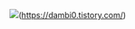 <img src="https://img.shields.io/badge/Tistory-000000?style=for-the-badge&logo=tistory&logoColor=white">(https://dambi0.tistory.com/)


<!--
**akdlcnd0994/akdlcnd0994** is a ✨ _special_ ✨ repository because its `README.md` (this file) appears on your GitHub profile.

Here are some ideas to get you started:

- 🔭 I’m currently working on ...
- 🌱 I’m currently learning ...
- 👯 I’m looking to collaborate on ...
- 🤔 I’m looking for help with ...
- 💬 Ask me about ...
- 📫 How to reach me: ...
- 😄 Pronouns: ...
- ⚡ Fun fact: ...
-->
